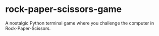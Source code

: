 # rock-paper-scissors-game
A nostalgic Python terminal game where you challenge the computer in Rock-Paper-Scissors.
